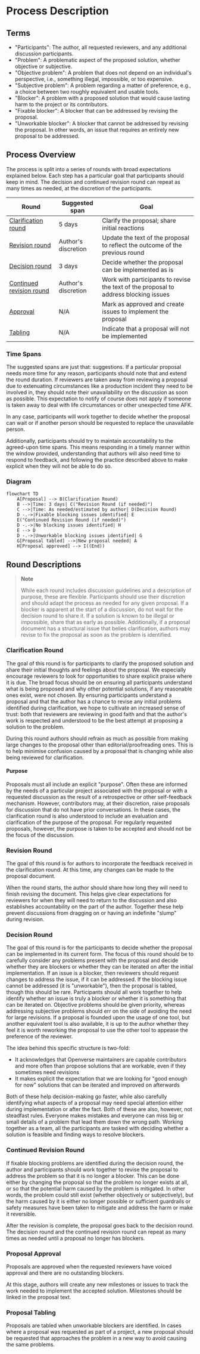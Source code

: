 # Process Description

## Terms

- "Participants": The author, all requested reviewers, and any additional
  discussion participants.
- "Problem": A problematic aspect of the proposed solution, whether objective or
  subjective.
- "Objective problem": A problem that does not depend on an individual's
  perspective, i.e., something illegal, impossible, or too expensive.
- "Subjective problem": A problem regarding a matter of preference, e.g., a
  choice between two roughly equivalent and usable tools.
- "Blocker": A problem with a proposed solution that would cause lasting harm to
  the project or its contributors.
- "Fixable blocker": A blocker that can be addressed by revising the proposal.
- "Unworkable blocker": A blocker that cannot be addressed by revising the
  proposal. In other words, an issue that requires an entirely new proposal to
  be addressed.

## Process Overview

The process is split into a series of rounds with broad expectations explained
below. Each step has a particular goal that participants should keep in mind.
The decision and continued revision round can repeat as many times as needed, at
the discretion of the participants.

| Round                                                 | Suggested span      | Goal                                                                                 |
| ----------------------------------------------------- | ------------------- | ------------------------------------------------------------------------------------ |
| [Clarification round](#clarification-round)           | 5 days              | Clarify the proposal; share initial reactions                                        |
| [Revision round](#revision-round)                     | Author's discretion | Update the text of the proposal to reflect the outcome of the previous round         |
| [Decision round](#decision-round)                     | 3 days              | Decide whether the proposal can be implemented as is                                 |
| [Continued revision round](#objection-revision-round) | Author's discretion | Work with participants to revise the text of the proposal to address blocking issues |
| [Approval](#approval)                                 | N/A                 | Mark as approved and create issues to implement the proposal                         |
| [Tabling](#tabling)                                   | N/A                 | Indicate that a proposal will not be implemented                                     |

### Time Spans

The suggested spans are just that: suggestions. If a particular proposal needs
more time for any reason, participants should note that and extend the round
duration. If reviewers are taken away from reviewing a proposal due to
extenuating circumstances like a production incident they need to be involved
in, they should note their unavailability on the discussion as soon as possible.
This expectation to notify of course does not apply if someone is taken away to
deal with life circumstances or other unexpected time AFK.

In any case, participants will work together to decide whether the proposal can
wait or if another person should be requested to replace the unavailable person.

Additionally, participants should try to maintain accountability to the
agreed-upon time spans. This means responding in a timely manner within the
window provided, understanding that authors will also need time to respond to
feedback, and following the practice described above to make explicit when they
will not be able to do so.

### Diagram

```{mermaid}
flowchart TD
    A[Proposal] --> B(Clarification Round)
    B -->|Time: 3 days| C("Revision Round (if needed)")
    C -->|Time: As needed/estimated by author| D(Decision Round)
    D -.->|Fixable blocking issues identified| E
    E("Continued Revision Round (if needed)")
    D -.->|No blocking issues identified| H
    E --> D
    D -.->|Unworkable blocking issues identified| G
    G[Proposal tabled] -->|New proposal needed| A
    H[Proposal approved] --> I((End))
```

## Round Descriptions

> **Note**
>
> While each round includes discussion guidelines and a description of purpose,
> these are flexible. Participants should use their discretion and should adapt
> the process as needed for any given proposal. If a blocker is apparent at the
> start of a discussion, do not wait for the decision round to share it. If a
> solution is known to be illegal or impossible, share that as early as
> possible. Additionally, if a proposal document has a structural issue that
> belies clarification, authors may revise to fix the proposal as soon as the
> problem is identified.

### Clarification Round

The goal of this round is for participants to clarify the proposed solution and
share their initial thoughts and feelings about the proposal. We especially
encourage reviewers to look for opportunities to share explicit praise where it
is due. The broad focus should be on ensuring all participants understand what
is being proposed and why other potential solutions, if any reasonable ones
exist, were not chosen. By ensuring participants understand a proposal and that
the author has a chance to revise any initial problems identified during
clarification, we hope to cultivate an increased sense of trust: both that
reviewers are reviewing in good faith and that the author's work is respected
and understood to be the best attempt at proposing a solution to the problem.

During this round authors should refrain as much as possible from making large
changes to the proposal other than editorial/proofreading ones. This is to help
minimise confusion caused by a proposal that is changing while also being
reviewed for clarification.

#### Purpose

Proposals must all include an explicit "purpose". Often these are informed by
the needs of a particular project associated with the proposal or with a
requested discussion as the result of a retrospective or other self-feedback
mechanism. However, contributors may, at their discretion, raise proposals for
discussion that do not have prior conversations. In these cases, the
clarification round is also understood to include an evaluation and
clarification of the purpose of the proposal. For regularly requested proposals,
however, the purpose is taken to be accepted and should not be the focus of the
discussion.

### Revision Round

The goal of this round is for authors to incorporate the feedback received in
the clarification round. At this time, any changes can be made to the proposal
document.

When the round starts, the author should share how long they will need to finish
revising the document. This helps give clear expectations for reviewers for when
they will need to return to the discussion and also establishes accountability
on the part of the author. Together these help prevent discussions from dragging
on or having an indefinite "slump" during revision.

### Decision Round

The goal of this round is for the participants to decide whether the proposal
can be implemented in its current form. The focus of this round should be to
carefully consider any problems present with the proposal and decide whether
they are blockers or whether they can be iterated on after the initial
implementation. If an issue is a blocker, then reviewers should request changes
to address the issue, if it can be addressed. If the blocking issue cannot be
addressed (it is "unworkable"), then the proposal is tabled, though this should
be rare. Participants should all work together to help identify whether an issue
is truly a blocker or whether it is something that can be iterated on. Objective
problems should be given priority, whereas addressing subjective problems should
err on the side of avoiding the need for large revisions. If a proposal is
founded upon the usage of one tool, but another equivalent tool is also
available, it is up to the author whether they feel it is worth reworking the
proposal to use the other tool to appease the preference of the reviewer.

The idea behind this specific structure is two-fold:

- It acknowledges that Openverse maintainers are capable contributors and more
  often than propose solutions that are workable, even if they sometimes need
  revisions
- It makes explicit the expectation that we are looking for "good enough for
  now" solutions that can be iterated and improved on afterwards

Both of these help decision-making go faster, while also carefully identifying
what aspects of a proposal may need special attention either during
implementation or after the fact. Both of these are also, however, not steadfast
rules. Everyone makes mistakes and everyone can miss big or small details of a
problem that lead them down the wrong path. Working together as a team, all the
participants are tasked with deciding whether a solution is feasible and finding
ways to resolve blockers.

### Continued Revision Round

If fixable blocking problems are identified during the decision round, the
author and participants should work together to revise the proposal to address
the problem so that it is no longer a blocker. This can be done either by
changing the proposal so that the problem no longer exists at all, or so that
the potential harm caused by the problem is mitigated. In other words, the
problem could still exist (whether objectively or subjectively), but the harm
caused by it is either no longer possible or sufficient guardrails or safety
measures have been taken to mitigate and address the harm or make it reversible.

After the revision is complete, the proposal goes back to the decision round.
The decision round and the continued revision round can repeat as many times as
needed until a proposal no longer has blockers.

### Proposal Approval

Proposals are approved when the requested reviewers have voiced approval and
there are no outstanding blockers.

At this stage, authors will create any new milestones or issues to track the
work needed to implement the accepted solution. Milestones should be linked in
the proposal text.

### Proposal Tabling

Proposals are tabled when unworkable blockers are identified. In cases where a
proposal was requested as part of a project, a new proposal should be requested
that approaches the problem in a new way to avoid causing the same problems.
